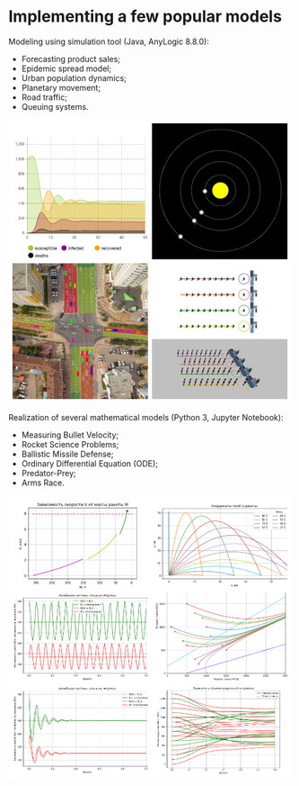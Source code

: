 # Implementing a few popular models
Modeling using simulation tool (Java, AnyLogic 8.8.0): 
- Forecasting product sales;
- Epidemic spread model;
- Urban population dynamics;
- Planetary movement;
- Road traffic;
- Queuing systems.

![collage1.png](img/collage1.png)

Realization of several mathematical models (Python 3, Jupyter Notebook):
- Measuring Bullet Velocity;
- Rocket Science Problems;
- Ballistic Missile Defense;
- Ordinary Differential Equation (ODE);
- Predator-Prey;
- Arms Race.

![collage2.png](img/collage2.png)
